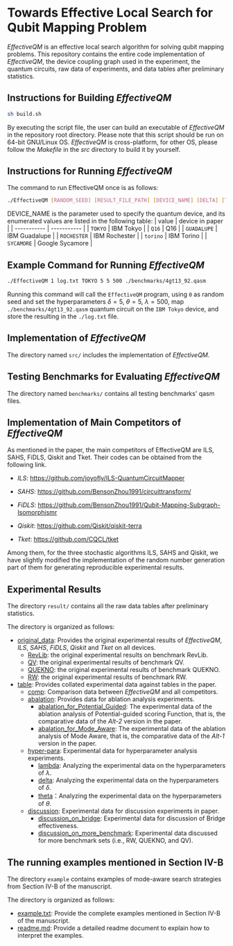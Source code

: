 # Towards Effective Local Search for Qubit Mapping Problem

*EffectiveQM* is an effective local search algorithm for solving qubit mapping problems. This repository contains the entire code implementation of *EffectiveQM*, the device coupling graph used in the experiment, the quantum circuits, raw data of experiments, and data tables after preliminary statistics.

## Instructions for Building *EffectiveQM*

```bash
sh build.sh	
```

By executing the script file, the user can build an executable of *EffectiveQM* in the repository root directory. Please note that this script should be run on 64-bit GNU/Linux OS. *EffectiveQM* is cross-platform, for other OS, please follow the *Makefile* in the *src* directory to build it by yourself.

## Instructions for Running *EffectiveQM*

The command to run EffectiveQM once is as follows:

```bash
./EffectiveQM [RANDOM_SEED] [RESULT_FILE_PATH] [DEVICE_NAME] [DELTA] [THETA] [LAMBDA] [QASM_FILE_PATH]
```

DEVICE_NAME is the parameter used to specify the quantum device, and its enumerated values are listed in the following table:
| value      | device in paper |
| ----------- | ----------- |
| `TOKYO`      | IBM Tokyo       |
| `Q16`   | Q16        |
| `GUADALUPE`      | IBM Guadalupe       |
| `ROCHESTER`   | IBM Rochester        |
| `torino`      | IBM Torino       |
| `SYCAMORE`   | Google Sycamore        |

## Example Command for Running *EffectiveQM*

```bash
./EffectiveQM 1 log.txt TOKYO 5 5 500 ./benchmarks/4gt13_92.qasm
```

Running this command will call the `EffectiveQM` program, using `0` as random seed and set the hyperparameters $\delta=5$, $\theta=5$, $\lambda=500$, map `./benchmarks/4gt13_92.qasm` quantum circuit on the `IBM Tokyo` device, and store the resulting in the `./log.txt` file.
## Implementation of *EffectiveQM*

The directory named `src/` includes the implementation of *EffectiveQM*. 

## Testing Benchmarks for Evaluating *EffectiveQM*

The directory named `benchmarks/` contains all testing benchmarks' qasm files. 

## Implementation of Main Competitors of *EffectiveQM*

As mentioned in the paper, the main competitors of EffectiveQM are ILS, SAHS, FiDLS, Qiskit and Tket. Their codes can be obtained from the following link.

- *ILS*: https://github.com/joyofly/ILS-QuantumCircuitMapper

- *SAHS*: https://github.com/BensonZhou1991/circuittransform/

- *FiDLS*: https://github.com/BensonZhou1991/Qubit-Mapping-Subgraph-Isomorphismr

- *Qiskit*: https://github.com/Qiskit/qiskit-terra

- *Tket*: https://github.com/CQCL/tket

Among them, for the three stochastic algorithms ILS, SAHS and Qiskit, we have slightly modified the implementation of the random number generation part of them for generating reproducible experimental results.

## Experimental Results

The directory `result/` contains all the raw data tables after preliminary statistics. 

The directory is organized as follows:

- [original_data](https://github.com/chuanluocs/EffectiveQM/tree/main/result/original_data): Provides the original experimental results of *EffectiveQM*, *ILS*, *SAHS*, *FiDLS*, *Qiskit* and *Tket* on all devices.
  - [RevLib](https://github.com/chuanluocs/EffectiveQM/tree/main/result/original_data/RevLib): the original experimental results on benchmark RevLib.
  - [QV](https://github.com/chuanluocs/EffectiveQM/tree/main/result/original_data/QV): the original experimental results of benchmark QV.
  - [QUEKNO](https://github.com/chuanluocs/EffectiveQM/tree/main/result/original_data/QUEKNO): the original experimental results of benchmark QUEKNO.
  - [RW](https://github.com/chuanluocs/EffectiveQM/tree/main/result/original_data/RW): the original experimental results of benchmark RW.
- [table](https://github.com/chuanluocs/EffectiveQM/tree/main/result/table): Provides collated experimental data against tables in the paper.
  - [comp](https://github.com/chuanluocs/EffectiveQM/tree/main/result/table/comp): Comparison data between *EffectiveQM* and all competitors.
  - [abalation](https://github.com/chuanluocs/EffectiveQM/tree/main/result/table/abalation): Provides data for ablation analysis experiments.
    - [abalation_for_Potential_Guided](https://github.com/chuanluocs/EffectiveQM/tree/main/result/table/abalation/abalation_for_Potential_Guided): The experimental data of the ablation analysis of Potential-guided scoring Function, that is, the comparative data of the *Alt-2* version in the paper.
    - [abalation_for_Mode_Aware](https://github.com/chuanluocs/EffectiveQM/tree/main/result/table/abalation/abalation_for_Mode_Aware): The experimental data of the ablation analysis of Mode Aware, that is, the comparative data of the *Alt-1* version in the paper.
  - [hyper-para](https://github.com/chuanluocs/EffectiveQM/tree/main/result/table/hyper-para): Experimental data for hyperparameter analysis experiments.
    - [lambda](https://github.com/chuanluocs/EffectiveQM/tree/main/result/table/hyper-para/lambda): Analyzing the experimental data on the hyperparameters of $\lambda$.
    - [delta](https://github.com/chuanluocs/EffectiveQM/tree/main/result/table/hyper-para/delta): Analyzing the experimental data on the hyperparameters of $\delta$.
    - [theta](https://github.com/chuanluocs/EffectiveQM/tree/main/result/table/hyper-para/theta)：Analyzing the experimental data on the hyperparameters of $\theta$.
  - [discussion](https://github.com/chuanluocs/EffectiveQM/tree/main/result/table/discussion): Experimental data for discussion experiments in paper.
    - [discussion_on_bridge](https://github.com/chuanluocs/EffectiveQM/tree/main/result/table/discussion/discussion_on_bridge): Experimental data for discussion of Bridge effectiveness.
    - [discussion_on_more_benchmark](https://github.com/chuanluocs/EffectiveQM/tree/main/result/table/discussion/discussion_on_more_benchmark): Experimental data discussed for more benchmark sets (i.e., RW, QUEKNO, and QV).



## The running examples mentioned in Section IV-B
The directory `example` contains examples of mode-aware search strategies from Section IV-B of the manuscript.

The directory is organized as follows:
- [example.txt](https://github.com/chuanluocs/EffectiveQM/tree/main/example/example.txt): Provide the complete examples mentioned in Section IV-B of the manuscript.
- [readme.md](https://github.com/chuanluocs/EffectiveQM/tree/main/example/readme.md): Provide a detailed readme document to explain how to interpret the examples.

